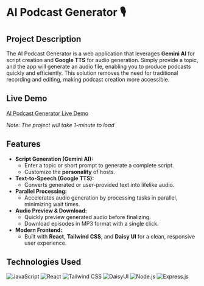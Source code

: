 # AI Podcast Generator 🎙️

## Project Description
The AI Podcast Generator is a web application that leverages **Gemini AI** for script creation and **Google TTS** for audio generation. Simply provide a topic, and the app will generate an audio file, enabling you to produce podcasts quickly and efficiently. This solution removes the need for traditional recording and editing, making podcast creation more accessible.

## Live Demo
[AI Podcast Generator Live Demo](https://ai-podcast-generator-9ai4.onrender.com)

*Note: The project will take 1-minute to load*


## Features
- **Script Generation (Gemini AI):**
  - Enter a topic or short prompt to generate a complete script.
  - Customize the **personality** of hosts.
- **Text-to-Speech (Google TTS):**
  - Converts generated or user-provided text into lifelike audio.
- **Parallel Processing:**
  - Accelerates audio generation by processing tasks in parallel, minimizing wait times.
- **Audio Preview & Download:**
  - Quickly preview generated audio before finalizing.
  - Download episodes in MP3 format with a single click.
- **Modern Frontend:**
  - Built with **React**, **Tailwind CSS**, and **Daisy UI** for a clean, responsive user experience.

## Technologies Used
![JavaScript](https://img.shields.io/badge/JavaScript-F7DF1E?style=for-the-badge&logo=javascript&logoColor=black)
![React](https://img.shields.io/badge/React-61DAFB?style=for-the-badge&logo=react&logoColor=black)
![Tailwind CSS](https://img.shields.io/badge/Tailwind_CSS-38B2AC?style=for-the-badge&logo=tailwind-css&logoColor=white)
![DaisyUI](https://img.shields.io/badge/DaisyUI-5A0EF8?style=for-the-badge&logo=daisyui&logoColor=white)
![Node.js](https://img.shields.io/badge/Node.js-339933?style=for-the-badge&logo=node.js&logoColor=white)
![Express.js](https://img.shields.io/badge/Express.js-000000?style=for-the-badge&logo=express&logoColor=white)
